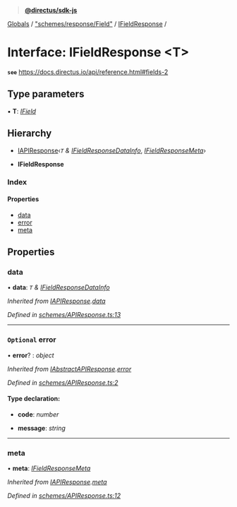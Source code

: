 > **[@directus/sdk-js](../README.md)**

[Globals](../README.md) / ["schemes/response/Field"](../modules/_schemes_response_field_.md) / [IFieldResponse](_schemes_response_field_.ifieldresponse.md) /

# Interface: IFieldResponse <**T**>

**`see`** https://docs.directus.io/api/reference.html#fields-2

## Type parameters

▪ **T**: *[IField](_schemes_directus_field_.ifield.md)*

## Hierarchy

  * [IAPIResponse](_schemes_apiresponse_.iapiresponse.md)‹*`T` & [IFieldResponseDataInfo](_schemes_response_field_.ifieldresponsedatainfo.md)*, *[IFieldResponseMeta](_schemes_response_field_.ifieldresponsemeta.md)*›

  * **IFieldResponse**

### Index

#### Properties

* [data](_schemes_response_field_.ifieldresponse.md#data)
* [error](_schemes_response_field_.ifieldresponse.md#optional-error)
* [meta](_schemes_response_field_.ifieldresponse.md#meta)

## Properties

###  data

• **data**: *`T` & [IFieldResponseDataInfo](_schemes_response_field_.ifieldresponsedatainfo.md)*

*Inherited from [IAPIResponse](_schemes_apiresponse_.iapiresponse.md).[data](_schemes_apiresponse_.iapiresponse.md#data)*

*Defined in [schemes/APIResponse.ts:13](https://github.com/janbiasi/sdk-js/blob/b445ae7/src/schemes/APIResponse.ts#L13)*

___

### `Optional` error

• **error**? : *object*

*Inherited from [IAbstractAPIResponse](_schemes_apiresponse_.iabstractapiresponse.md).[error](_schemes_apiresponse_.iabstractapiresponse.md#optional-error)*

*Defined in [schemes/APIResponse.ts:2](https://github.com/janbiasi/sdk-js/blob/b445ae7/src/schemes/APIResponse.ts#L2)*

#### Type declaration:

* **code**: *number*

* **message**: *string*

___

###  meta

• **meta**: *[IFieldResponseMeta](_schemes_response_field_.ifieldresponsemeta.md)*

*Inherited from [IAPIResponse](_schemes_apiresponse_.iapiresponse.md).[meta](_schemes_apiresponse_.iapiresponse.md#meta)*

*Defined in [schemes/APIResponse.ts:12](https://github.com/janbiasi/sdk-js/blob/b445ae7/src/schemes/APIResponse.ts#L12)*